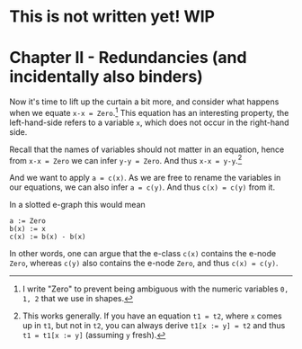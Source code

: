 # This is not written yet! WIP

# Chapter II - Redundancies (and incidentally also binders)

Now it's time to lift up the curtain a bit more, and consider what happens when we equate `x-x = Zero`.[^constant]
This equation has an interesting property, the left-hand-side refers to a variable `x`, which does not occur in the right-hand side.

Recall that the names of variables should not matter in an equation, hence from `x-x = Zero` we can infer `y-y = Zero`.
And thus `x-x = y-y`.[^general]

And we want to apply `a = c(x)`. As we are free to rename the variables in our equations, we can also infer `a = c(y)`.
And thus `c(x) = c(y)` from it.


In a slotted e-graph this would mean

```
a := Zero
b(x) := x
c(x) := b(x) - b(x)
```

In other words, one can argue that the e-class `c(x)` contains the e-node `Zero`, whereas `c(y)` also contains the e-node `Zero`, and thus `c(x) = c(y)`.

[^constant]: I write "Zero" to prevent being ambiguous with the numeric variables `0, 1, 2` that we use in shapes.
[^general]: This works generally. If you have an equation `t1 = t2`, where `x` comes up in `t1`, but not in `t2`, you can always derive `t1[x := y] = t2` and thus `t1 = t1[x := y]` (assuming `y` fresh).
